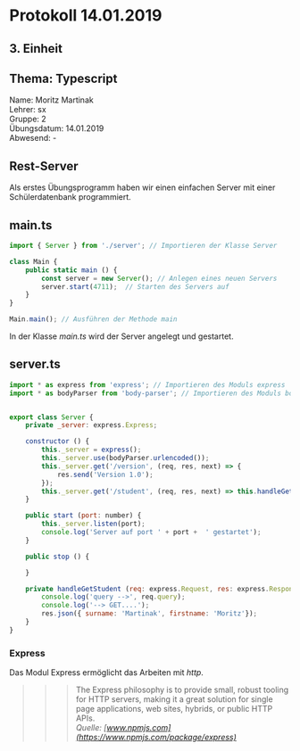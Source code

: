 # Protokoll 14.01.2019  

## 3. Einheit  

## Thema: Typescript

Name: Moritz Martinak  
Lehrer: sx  
Gruppe: 2  
Übungsdatum: 14.01.2019  
Abwesend: -  

## Rest-Server  

Als erstes Übungsprogramm haben wir einen einfachen Server mit einer Schülerdatenbank programmiert. 

## main.ts  
```javascript
import { Server } from './server'; // Importieren der Klasse Server

class Main {
    public static main () {
        const server = new Server(); // Anlegen eines neuen Servers
        server.start(4711);  // Starten des Servers auf 
    }
}

Main.main(); // Ausführen der Methode main
```
In der Klasse *main.ts* wird der Server angelegt und gestartet.  

## server.ts  
```javascript
import * as express from 'express'; // Importieren des Moduls express  
import * as bodyParser from 'body-parser'; // Importieren des Moduls bodyParser


export class Server {
    private _server: express.Express; 

    constructor () { 
        this._server = express();
        this._server.use(bodyParser.urlencoded());
        this._server.get('/version', (req, res, next) => {
            res.send('Version 1.0');
        });
        this._server.get('/student', (req, res, next) => this.handleGetStudent(req, res, next));
    }

    public start (port: number) {
        this._server.listen(port);
        console.log('Server auf port ' + port +  ' gestartet');
    }

    public stop () {

    }

    private handleGetStudent (req: express.Request, res: express.Response, next: express.NextFunction) {
        console.log('query -->', req.query);
        console.log('--> GET....');
        res.json({ surname: 'Martinak', firstname: 'Moritz'});
    }
}
```  
### Express 

Das Modul Express ermöglicht das Arbeiten mit *http*. 

>>>The Express philosophy is to provide small, robust tooling for HTTP servers, making it a great solution for single page applications, web sites, hybrids, or public HTTP APIs.  
*Quelle: [www.npmjs.com](https://www.npmjs.com/package/express)*  






